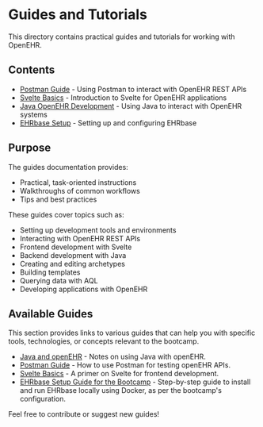 # Guides and Tutorials

This directory contains practical guides and tutorials for working with OpenEHR.

## Contents

- [Postman Guide](postman_guide.md) - Using Postman to interact with OpenEHR REST APIs
- [Svelte Basics](svelte_basics.md) - Introduction to Svelte for OpenEHR applications
- [Java OpenEHR Development](java_openehr.md) - Using Java to interact with OpenEHR systems
- [EHRbase Setup](ehrbase_setup.md) - Setting up and configuring EHRbase

## Purpose

The guides documentation provides:

- Practical, task-oriented instructions
- Walkthroughs of common workflows
- Tips and best practices

These guides cover topics such as:

- Setting up development tools and environments
- Interacting with OpenEHR REST APIs
- Frontend development with Svelte
- Backend development with Java
- Creating and editing archetypes
- Building templates
- Querying data with AQL
- Developing applications with OpenEHR

## Available Guides

This section provides links to various guides that can help you with specific tools, technologies, or concepts relevant to the bootcamp.

*   [Java and openEHR](./java_openehr.md) - Notes on using Java with openEHR.
*   [Postman Guide](./postman_guide.md) - How to use Postman for testing openEHR APIs.
*   [Svelte Basics](./svelte_basics.md) - A primer on Svelte for frontend development.
*   [EHRbase Setup Guide for the Bootcamp](./ehrbase_setup.md) - Step-by-step guide to install and run EHRbase locally using Docker, as per the bootcamp's configuration.

Feel free to contribute or suggest new guides!
